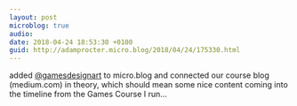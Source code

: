 ```yaml
---
layout: post
microblog: true
audio: 
date: 2018-04-24 18:53:30 +0100
guid: http://adamprocter.micro.blog/2018/04/24/175330.html
---
```

added [@gamesdesignart](https://micro.blog/gamesdesignart) to micro.blog and connected our course blog (medium.com) in theory, which should mean some nice content coming into the timeline from the Games Course I run... 
